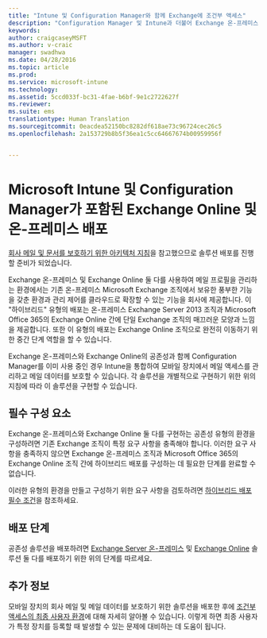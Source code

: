 ```yaml
---
title: "Intune 및 Configuration Manager와 함께 Exchange에 조건부 액세스"
description: "Configuration Manager 및 Intune과 더불어 Exchange 온-프레미스 및 Exchange Online을 함께 사용하여 모바일 장치에서 메일 액세스를 관리하고 메일 데이터를 보호합니다."
keywords: 
author: craigcaseyMSFT
ms.author: v-craic
manager: swadhwa
ms.date: 04/28/2016
ms.topic: article
ms.prod: 
ms.service: microsoft-intune
ms.technology: 
ms.assetid: 5ccd033f-bc31-4fae-b6bf-9e1c2722627f
ms.reviewer: 
ms.suite: ems
translationtype: Human Translation
ms.sourcegitcommit: 0eacdea52150bc8282df618ae73c96724cec26c5
ms.openlocfilehash: 2a153729b8b5f36ea1c5cc64667674b00959956f


---
```


# Microsoft Intune 및 Configuration Manager가 포함된 Exchange Online 및 온-프레미스 배포
[회사 메일 및 문서를 보호하기 위한 아키텍처 지침](architecture-guidance-for-protecting-company-email-and-documents.md)을 참고했으므로 솔루션 배포를 진행할 준비가 되었습니다.

Exchange 온-프레미스 및 Exchange Online 둘 다를 사용하여 메일 프로필을 관리하는 환경에서는 기존 온-프레미스 Microsoft Exchange 조직에서 보유한 풍부한 기능을 갖춘 환경과 관리 제어를 클라우드로 확장할 수 있는 기능을 회사에 제공합니다. 이 "하이브리드" 유형의 배포는 온-프레미스 Exchange Server 2013 조직과 Microsoft Office 365의 Exchange Online 간에 단일 Exchange 조직의 매끄러운 모양과 느낌을 제공합니다. 또한 이 유형의 배포는 Exchange Online 조직으로 완전히 이동하기 위한 중간 단계 역할을 할 수 있습니다.

Exchange 온-프레미스와 Exchange Online의 공존성과 함께 Configuration Manager를 이미 사용 중인 경우 Intune을 통합하여 모바일 장치에서 메일 액세스를 관리하고 메일 데이터를 보호할 수 있습니다. 각 솔루션을 개별적으로 구현하기 위한 위의 지침에 따라 이 솔루션을 구현할 수 있습니다.

## 필수 구성 요소
Exchange 온-프레미스와 Exchange Online 둘 다를 구현하는 공존성 유형의 환경을 구성하려면 기존 Exchange 조직이 특정 요구 사항을 충족해야 합니다. 이러한 요구 사항을 충족하지 않으면 Exchange 온-프레미스 조직과 Microsoft Office 365의 Exchange Online 조직 간에 하이브리드 배포를 구성하는 데 필요한 단계를 완료할 수 없습니다.

이러한 유형의 환경을 만들고 구성하기 위한 요구 사항을 검토하려면 [하이브리드 배포 필수 조건](https://technet.microsoft.com/library/hh534377.aspx)을 참조하세요.

## 배포 단계
공존성 솔루션을 배포하려면 [Exchange Server 온-프레미스](conditional-access-intune-configmgr-exchange.md) 및 [Exchange Online](conditional-access-intune-configmgr-exchange-online.md) 솔루션 둘 다를 배포하기 위한 위의 단계를 따르세요.

## 추가 정보
모바일 장치의 회사 메일 및 메일 데이터를 보호하기 위한 솔루션을 배포한 후에 [조건부 액세스의 최종 사용자 환경](end-user-experience-conditional-access.md)에 대해 자세히 알아볼 수 있습니다. 이렇게 하면 최종 사용자가 특정 장치를 등록할 때 발생할 수 있는 문제에 대비하는 데 도움이 됩니다.



<!--HONumber=Nov16_HO2-->


